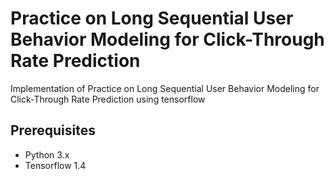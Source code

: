 # Practice on Long Sequential User Behavior Modeling for Click-Through Rate Prediction
Implementation of Practice on Long Sequential User Behavior Modeling for Click-Through Rate Prediction using tensorflow

## Prerequisites
- Python 3.x
- Tensorflow 1.4
